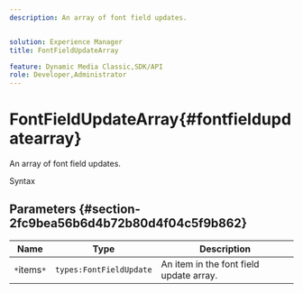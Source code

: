 ```yaml
---
description: An array of font field updates.


solution: Experience Manager
title: FontFieldUpdateArray

feature: Dynamic Media Classic,SDK/API
role: Developer,Administrator
---
```


# FontFieldUpdateArray{#fontfieldupdatearray}

An array of font field updates.

 Syntax 

## Parameters {#section-2fc9bea56b6d4b72b80d4f04c5f9b862}

|  Name  | Type  | Description  |
|---|---|---|
|  `*`items`*`  | `types:FontFieldUpdate`  | An item in the font field update array.  |

